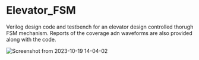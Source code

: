 # Elevator_FSM
Verilog design code and testbench for an elevator design controlled thorugh FSM mechanism. Reports of the coverage adn waveforms are also provided along with the code. 

![Screenshot from 2023-10-19 14-04-02](https://github.com/adharsh10/Elevator_FSM/assets/93504705/a38192a8-998c-4f3d-8531-f2413a51bdd0)
